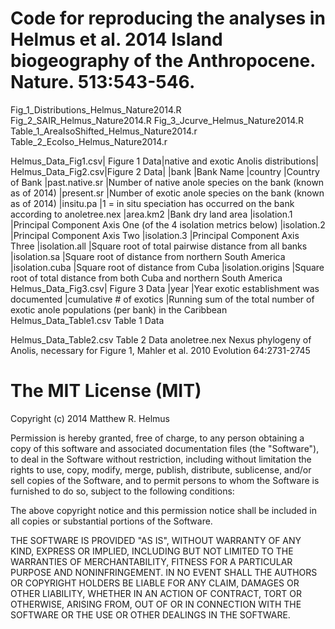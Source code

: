 Code for reproducing the analyses in Helmus et al. 2014 Island biogeography of the Anthropocene. Nature. 513:543-546.
=========================================

Fig_1_Distributions_Helmus_Nature2014.R		
Fig_2_SAIR_Helmus_Nature2014.R
Fig_3_Jcurve_Helmus_Nature2014.R
Table_1_AreaIsoShifted_Helmus_Nature2014.r
Table_2_EcoIso_Helmus_Nature2014.r

Helmus_Data_Fig1.csv|	Figure 1 Data|native and exotic Anolis distributions|
Helmus_Data_Fig2.csv|Figure 2 Data|
	|bank					|Bank Name
	|country				|Country of Bank
	|past.native.sr			|Number of native anole species on the bank (known as of 2014)
	|present.sr			|Number of exotic anole species on the bank (known as of 2014)
	|insitu.pa				|1 = in situ speciation has occurred on the bank according to anoletree.nex
	|area.km2				|Bank dry land area
	|isolation.1			|Principal Component Axis One (of the 4 isolation metrics below)
	|isolation.2			|Principal Component Axis Two
	|isolation.3			|Principal Component Axis Three
	|isolation.all			|Square root of total pairwise distance from all banks
	|isolation.sa			|Square root of distance from northern South America 
	|isolation.cuba			|Square root of distance from Cuba
	|isolation.origins		|Square root of total distance from both Cuba and northern South America
Helmus_Data_Fig3.csv|	Figure 3 Data
	|year					|Year exotic establishment was documented
	|cumulative # of exotics	|Running sum of the total number of exotic anole populations (per bank) in the Caribbean
Helmus_Data_Table1.csv					Table 1 Data
	
Helmus_Data_Table2.csv					Table 2 Data
anoletree.nex							Nexus phylogeny of Anolis, necessary for Figure 1, Mahler et al. 2010 Evolution 64:2731-2745

The MIT License (MIT)
=========================================
Copyright (c) 2014 Matthew R. Helmus

Permission is hereby granted, free of charge, to any person obtaining a copy
of this software and associated documentation files (the "Software"), to deal
in the Software without restriction, including without limitation the rights
to use, copy, modify, merge, publish, distribute, sublicense, and/or sell
copies of the Software, and to permit persons to whom the Software is
furnished to do so, subject to the following conditions:

The above copyright notice and this permission notice shall be included in all
copies or substantial portions of the Software.

THE SOFTWARE IS PROVIDED "AS IS", WITHOUT WARRANTY OF ANY KIND, EXPRESS OR
IMPLIED, INCLUDING BUT NOT LIMITED TO THE WARRANTIES OF MERCHANTABILITY,
FITNESS FOR A PARTICULAR PURPOSE AND NONINFRINGEMENT. IN NO EVENT SHALL THE
AUTHORS OR COPYRIGHT HOLDERS BE LIABLE FOR ANY CLAIM, DAMAGES OR OTHER
LIABILITY, WHETHER IN AN ACTION OF CONTRACT, TORT OR OTHERWISE, ARISING FROM,
OUT OF OR IN CONNECTION WITH THE SOFTWARE OR THE USE OR OTHER DEALINGS IN THE
SOFTWARE.


